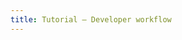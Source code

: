 ```yaml
---
title: Tutorial – Developer workflow
---
```


<!-- TODO: branch → PR → preview → merge; include GitHub Actions YAML -->
